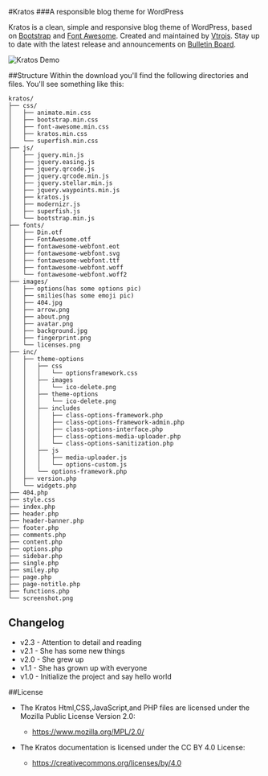 #Kratos
###A responsible blog theme for WordPress

Kratos is a clean, simple and responsive blog theme of WordPress, based on [Bootstrap](https://github.com/twbs/bootstrap) and [Font Awesome](https://github.com/FortAwesome/Font-Awesome). Created and maintained by [Vtrois](https://www.vtrois.com).
 Stay up to date with the latest release and announcements on [Bulletin Board](https://www.vtrois.com/theme-kratos.html).

![Kratos Demo](https://dn-coding-net-production-pp.qbox.me/80ccac0c-665f-4520-b8c3-c9cd6f67d96f.png)

##Structure
Within the download you'll find the following directories and files. You'll see something like this:

```
kratos/
├── css/
│   ├── animate.min.css
│   ├── bootstrap.min.css
│   ├── font-awesome.min.css
│   ├── kratos.min.css
│   └── superfish.min.css
├── js/
│   ├── jquery.min.js
│   ├── jquery.easing.js
│   ├── jquery.qrcode.js
│   ├── jquery.qrcode.min.js
│   ├── jquery.stellar.min.js
│   ├── jquery.waypoints.min.js
│   ├── kratos.js
│   ├── modernizr.js
│   ├── superfish.js
│   └── bootstrap.min.js
├── fonts/
│   ├── Din.otf
│   ├── FontAwesome.otf
│   ├── fontawesome-webfont.eot
│   ├── fontawesome-webfont.svg
│   ├── fontawesome-webfont.ttf
│   ├── fontawesome-webfont.woff
│   └── fontawesome-webfont.woff2
├── images/
│   ├── options(has some options pic)
│   ├── smilies(has some emoji pic)
│   ├── 404.jpg
│   ├── arrow.png
│   ├── about.png
│   ├── avatar.png
│   ├── background.jpg
│   ├── fingerprint.png
│   └── licenses.png
├── inc/
│   ├── theme-options
│   │   ├── css
│   │   │   └── optionsframework.css
│   │   ├── images
│   │   │   └── ico-delete.png
│   │   ├── theme-options
│   │   │   └── ico-delete.png
│   │   ├── includes
│   │   │   ├── class-options-framework.php
│   │   │   ├── class-options-framework-admin.php
│   │   │   ├── class-options-interface.php
│   │   │   ├── class-options-media-uploader.php
│   │   │   └── class-options-sanitization.php
│   │   ├── js
│   │   │   ├── media-uploader.js
│   │   │   └── options-custom.js
│   │   └── options-framework.php
│   ├── version.php
│   └── widgets.php
├── 404.php
├── style.css
├── index.php
├── header.php
├── header-banner.php
├── footer.php
├── comments.php
├── content.php
├── options.php
├── sidebar.php
├── single.php
├── smiley.php
├── page.php
├── page-notitle.php
├── functions.php
└── screenshot.png
```

## Changelog

- v2.3 - Attention to detail and reading
- v2.1 - She has some new things
- v2.0 - She grew up
- v1.1 - She has grown up with everyone
- v1.0 - Initialize the project and say hello world

##License
- The Kratos Html,CSS,JavaScript,and PHP files are licensed under the Mozilla Public License Version 2.0:
  - https://www.mozilla.org/MPL/2.0/

- The Kratos documentation is licensed under the CC BY 4.0 License:
  - https://creativecommons.org/licenses/by/4.0